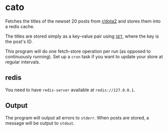 # cato

Fetches the titles of the newset 20 posts from [r/dota2](https://reddit.com/r/dota2/new) and stores them into a redis cache.

The titles are stored simply as a key-value pair using [`SET`](https://redis.io/commands/set), where the key is the post's ID.

This program will do one fetch-store operation per run (as opposed to continuously running). Set up a `cron` task if you want to update your store at regular intervals.

## redis

You need to have `redis-server` available at `redis://127.0.0.1`.

## Output

The program will output all errors to `stderr`. When posts are stored, a message will be output to `stdout`.